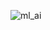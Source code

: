 ![ml_ai](https://user-images.githubusercontent.com/48407607/127181670-7a41ec97-fb6a-4def-99da-1d1c0f75301e.png)
